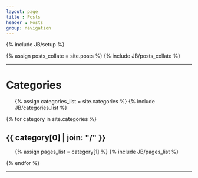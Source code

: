 ```yaml
---
layout: page
title : Posts
header : Posts
group: navigation
---
```

{% include JB/setup %}



<div>
{% assign posts_collate = site.posts %}
{% include JB/posts_collate %}
</div>

---


Categories
=======================
<div>
<ul class="tag_box inline">
  {% assign categories_list = site.categories %}
  {% include JB/categories_list %}
</ul>
{% for category in site.categories %} 
  <h2 id="{{ category[0] }}-ref">{{ category[0] | join: "/" }}</h2>
  <ul>
    {% assign pages_list = category[1] %}  
    {% include JB/pages_list %}
  </ul>
{% endfor %}
</div>

------------------

<!--
Posts by Date
--------------
<div>
<ul class="posts">
  {% for post in site.posts %}
    <li><span>{{ post.date | date_to_string }}</span> &raquo; <a href="{{ BASE_PATH }}{{ post.url }}">{{ post.title }}</a></li>
  {% endfor %}
</ul>
</div>
-->
